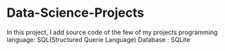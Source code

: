# Data-Science-Projects
In this project, I add source code of the few of my projects
programming language: SQL(Structured Querie Language)
Database : SQLite

